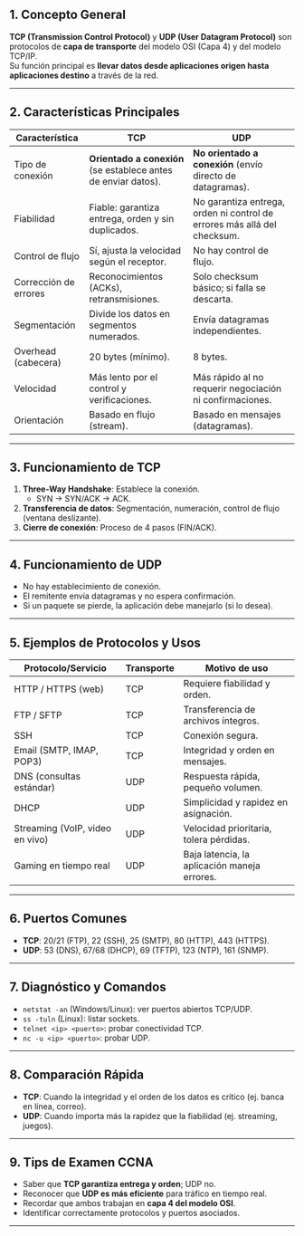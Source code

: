 
## 1. Concepto General
**TCP (Transmission Control Protocol)** y **UDP (User Datagram Protocol)** son protocolos de **capa de transporte** del modelo OSI (Capa 4) y del modelo TCP/IP.  
Su función principal es **llevar datos desde aplicaciones origen hasta aplicaciones destino** a través de la red.

---

## 2. Características Principales

| Característica           | **TCP**                                          | **UDP**                                   |
|--------------------------|---------------------------------------------------|--------------------------------------------|
| Tipo de conexión         | **Orientado a conexión** (se establece antes de enviar datos). | **No orientado a conexión** (envío directo de datagramas). |
| Fiabilidad               | Fiable: garantiza entrega, orden y sin duplicados. | No garantiza entrega, orden ni control de errores más allá del checksum. |
| Control de flujo         | Sí, ajusta la velocidad según el receptor.        | No hay control de flujo.                   |
| Corrección de errores    | Reconocimientos (ACKs), retransmisiones.          | Solo checksum básico; si falla se descarta. |
| Segmentación             | Divide los datos en segmentos numerados.          | Envía datagramas independientes.           |
| Overhead (cabecera)      | 20 bytes (mínimo).                                | 8 bytes.                                   |
| Velocidad               | Más lento por el control y verificaciones.        | Más rápido al no requerir negociación ni confirmaciones. |
| Orientación             | Basado en flujo (stream).                          | Basado en mensajes (datagramas).           |

---

## 3. Funcionamiento de TCP
1. **Three-Way Handshake**: Establece la conexión.
   - SYN → SYN/ACK → ACK.
2. **Transferencia de datos**: Segmentación, numeración, control de flujo (ventana deslizante).
3. **Cierre de conexión**: Proceso de 4 pasos (FIN/ACK).

---

## 4. Funcionamiento de UDP
- No hay establecimiento de conexión.
- El remitente envía datagramas y no espera confirmación.
- Si un paquete se pierde, la aplicación debe manejarlo (si lo desea).

---

## 5. Ejemplos de Protocolos y Usos

| Protocolo/Servicio                  | Transporte | Motivo de uso                          |
|-------------------------------------|-----------|----------------------------------------|
| HTTP / HTTPS (web)                  | TCP       | Requiere fiabilidad y orden.           |
| FTP / SFTP                          | TCP       | Transferencia de archivos íntegros.    |
| SSH                                  | TCP       | Conexión segura.                       |
| Email (SMTP, IMAP, POP3)            | TCP       | Integridad y orden en mensajes.        |
| DNS (consultas estándar)            | UDP       | Respuesta rápida, pequeño volumen.     |
| DHCP                                | UDP       | Simplicidad y rapidez en asignación.   |
| Streaming (VoIP, video en vivo)     | UDP       | Velocidad prioritaria, tolera pérdidas.|
| Gaming en tiempo real               | UDP       | Baja latencia, la aplicación maneja errores.|

---

## 6. Puertos Comunes

- **TCP**: 20/21 (FTP), 22 (SSH), 25 (SMTP), 80 (HTTP), 443 (HTTPS).
- **UDP**: 53 (DNS), 67/68 (DHCP), 69 (TFTP), 123 (NTP), 161 (SNMP).

---

## 7. Diagnóstico y Comandos
- `netstat -an` (Windows/Linux): ver puertos abiertos TCP/UDP.
- `ss -tuln` (Linux): listar sockets.
- `telnet <ip> <puerto>`: probar conectividad TCP.
- `nc -u <ip> <puerto>`: probar UDP.

---

## 8. Comparación Rápida
- **TCP**: Cuando la integridad y el orden de los datos es crítico (ej. banca en línea, correo).
- **UDP**: Cuando importa más la rapidez que la fiabilidad (ej. streaming, juegos).

---

## 9. Tips de Examen CCNA
- Saber que **TCP garantiza entrega y orden**; UDP no.
- Reconocer que **UDP es más eficiente** para tráfico en tiempo real.
- Recordar que ambos trabajan en **capa 4 del modelo OSI**.
- Identificar correctamente protocolos y puertos asociados.

---
